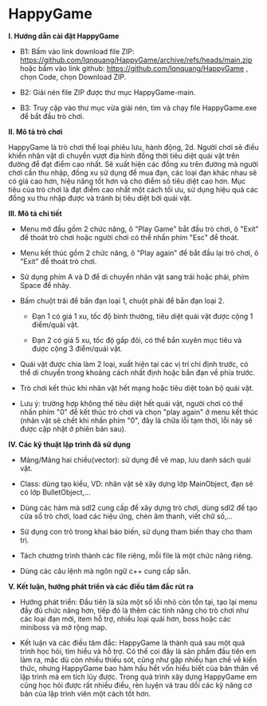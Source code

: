 # HappyGame

**I. Hướng dẫn cài đặt HappyGame**

- B1: Bấm vào link download file ZIP: https://github.com/lqnquang/HappyGame/archive/refs/heads/main.zip hoặc bấm vào link github: https://github.com/lqnquang/HappyGame , chọn Code, chọn Download ZIP.
     
- B2: Giải nén file ZIP được thư mục HappyGame-main. 

- B3: Truy cập vào thư mục vừa giải nén, tìm và chạy file HappyGame.exe để bắt đầu trò chơi.


**II. Mô tả trò chơi**

HappyGame là trò chơi thể loại phiêu lưu, hành động, 2d. Người chơi sẽ điều khiển nhân vật di chuyển vượt địa hình đồng thời tiêu diệt quái vật trên đường để đạt
điểm cao nhất. Sẽ xuất hiện các đồng xu trên đường mà người chơi cần thu nhập, đồng xu sử dụng để mua đạn, các loại đạn khác nhau sẽ có giá cao hơn, hiệu năng tốt 
hơn và cho điểm số tiêu diệt cao hơn. Mục tiêu của trò chơi là đạt điểm cao nhất một cách tối ưu, sử dụng hiệu quả các đồng xu thu nhập được và tránh bị tiêu diệt 
bởi quái vật.
     
  
**III. Mô tả chi tiết**

- Menu mở đầu gồm 2 chức năng, ô "Play Game" bắt đầu trò chơi, ô "Exit" để thoát trò chơi hoặc người chơi có thể nhấn phím "Esc" để thoát.
     
- Menu kết thúc gồm 2 chức năng, ô "Play again" để bắt đầu lại trò chơi, ô "Exit" để thoát trò chơi.
          
- Sử dụng phím A và D để di chuyển nhân vật sang trái hoặc phải, phím Space để nhảy.
     
- Bấm chuột trái để bắn đạn loại 1, chuột phải để bắn đạn loại 2.
     
     + Đạn 1 có giá 1 xu, tốc độ bình thường, tiêu diệt quái vật được cộng 1 điểm/quái vật.
          
     + Đạn 2 có giá 5 xu, tốc độ gấp đôi, có thể bắn xuyên mục tiêu và được cộng 3 điểm/quái vật.
          
- Quái vật được chia làm 2 loại, xuất hiện tại các vị trí chỉ định trước, có thể di chuyển trong khoảng cách nhất định hoặc bắn đạn về phía trước.
     
- Trò chơi kết thúc khi nhân vật hết mạng hoặc tiêu diệt toàn bộ quái vật.
     
- Lưu ý: trường hợp không thể tiêu diệt hết quái vật, người chơi có thể nhấn phím "0" để kết thúc trò chơi và chọn "play again" ở menu kết thúc (nhân vật sẽ chết 
khi nhấn phím "0", đây là chữa lỗi tạm thời, lỗi này sẽ được cập nhật ở phiên bản sau).
     
**IV. Các kỹ thuật lập trình đã sử dụng**

- Mảng/Mảng hai chiều(vector): sử dụng để vẽ map, lưu danh sách quái vật.
     
- Class: dùng tạo kiểu, VD: nhân vật sẽ xây dựng lớp MainObject, đạn sẽ có lớp BulletObject,...
     
- Dùng các hàm mà sdl2 cung cấp để xây dựng trò chơi, dùng sdl2 để tạo cửa sổ trò chơi, load các hiệu ứng, chèn âm thanh, viết chữ số,...
     
- Sử dụng con trỏ trong khai báo biến, sử dụng tham biến thay cho tham trị.
     
- Tách chương trình thành các file riêng, mỗi file là một chức năng riêng.
     
- Dùng các câu lệnh mà ngôn ngữ c++ cung cấp sẵn.
     
**V. Kết luận, hướng phát triển và các điều tâm đắc rút ra**

- Hướng phát triển: Đầu tiên là sửa một số lỗi nhỏ còn tồn tại, tạo lại menu đầy đủ chức năng hơn, tiếp đó là thêm các tính năng cho trò chơi như các loại đạn 
mới, item hỗ trợ, nhiều loại quái hơn, boss hoặc các miniboss và mở rộng map.

- Kết luận và các điều tâm đắc: HappyGame là thành quả sau một quá trình học hỏi, tìm hiểu và hỗ trợ. Có thể coi đây là sản phẩm đầu tiên em làm ra, mặc dù còn nhiều thiếu sót, cũng như gặp nhiều hạn chế về kiến thức, nhưng HappyGame bao hàm hầu hết vốn hiểu biết của bản thân về lập trình mà em tích lũy được. Trong quá trình xây dựng HappyGame em cũng học hỏi được rất nhiều điều, rèn luyện và trau dồi các kỹ năng cơ bản của lập trình viên một cách tốt hơn.
